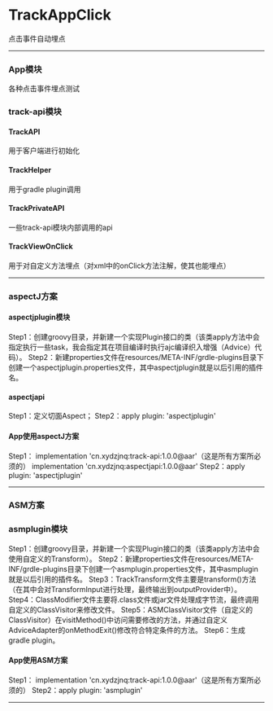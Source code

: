 # TrackAppClick
点击事件自动埋点
***

### App模块
各种点击事件埋点测试

### track-api模块
#### TrackAPI
用于客户端进行初始化
#### TrackHelper
用于gradle plugin调用
#### TrackPrivateAPI
一些track-api模块内部调用的api
#### TrackViewOnClick
用于对自定义方法埋点（对xml中的onClick方法注解，使其也能埋点）
***

### aspectJ方案
#### aspectjplugin模块
Step1：创建groovy目录，并新建一个实现Plugin<Project>接口的类（该类apply方法中会指定执行一些task，我会指定其在项目编译时执行ajc编译织入增强（Advice）代码）。
Step2：新建properties文件在resources/META-INF/grdle-plugins目录下创建一个aspectjplugin.properties文件，其中aspectjplugin就是以后引用的插件名。
#### aspectjapi
Step1：定义切面Aspect；
Step2：apply plugin: 'aspectjplugin'
#### App使用aspectJ方案
Step1：
    implementation 'cn.xydzjnq:track-api:1.0.0@aar'（这是所有方案所必须的）
    implementation 'cn.xydzjnq:aspectjapi:1.0.0@aar'
Step2：apply plugin: 'aspectjplugin'
***

### ASM方案
### asmplugin模块
Step1：创建groovy目录，并新建一个实现Plugin<Project>接口的类（该类apply方法中会使用自定义的Transform）。
Step2：新建properties文件在resources/META-INF/grdle-plugins目录下创建一个asmplugin.properties文件，其中asmplugin就是以后引用的插件名。
Step3：TrackTransform文件主要是transform()方法（在其中会对TransformInput进行处理，最终输出到outputProvider中）。
Step4：ClassModifier文件主要将.class文件或jar文件处理成字节流，最终调用自定义的ClassVisitor来修改文件。
Step5：ASMClassVisitor文件（自定义的ClassVisitor）在visitMethod()中访问需要修改的方法，并通过自定义AdviceAdapter的onMethodExit()修改符合特定条件的方法。
Step6：生成gradle plugin。
#### App使用ASM方案
Step1：
    implementation 'cn.xydzjnq:track-api:1.0.0@aar'（这是所有方案所必须的）
Step2：apply plugin: 'asmplugin'
***
